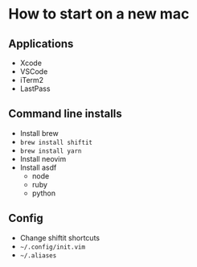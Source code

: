 # How to start on a new mac

## Applications

- Xcode
- VSCode
- iTerm2
- LastPass

## Command line installs

- Install brew
- `brew install shiftit`
- `brew install yarn`
- Install neovim
- Install asdf
    - node
    - ruby
    - python

## Config

- Change shiftit shortcuts
- `~/.config/init.vim`
- `~/.aliases`
